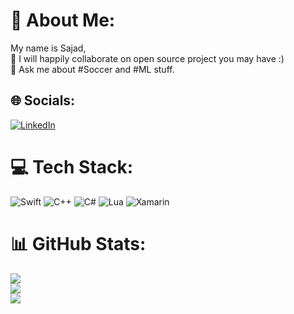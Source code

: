 # 💫 About Me:
My name is Sajad,<br>🤝 I will happily collaborate on open source project you may have :)<br>💬 Ask me about #Soccer and #ML stuff.


## 🌐 Socials:
[![LinkedIn](https://img.shields.io/badge/LinkedIn-%230077B5.svg?logo=linkedin&logoColor=white)](https://linkedin.com/in/https://www.linkedin.com/in/sajacl/) 

# 💻 Tech Stack:
![Swift](https://img.shields.io/badge/swift-F54A2A?style=for-the-badge&logo=swift&logoColor=white) ![C++](https://img.shields.io/badge/c++-%2300599C.svg?style=for-the-badge&logo=c%2B%2B&logoColor=white) ![C#](https://img.shields.io/badge/c%23-%23239120.svg?style=for-the-badge&logo=c-sharp&logoColor=white) ![Lua](https://img.shields.io/badge/lua-%232C2D72.svg?style=for-the-badge&logo=lua&logoColor=white) ![Xamarin](https://img.shields.io/badge/Xamarin-3199DC?style=for-the-badge&logo=xamarin&logoColor=white)
# 📊 GitHub Stats:
![](https://github-readme-stats.vercel.app/api?username=sajacl&theme=gruvbox&hide_border=true&include_all_commits=false&count_private=false)<br/>
![](https://github-readme-streak-stats.herokuapp.com/?user=sajacl&theme=gruvbox&hide_border=true)<br/>
![](https://github-readme-stats.vercel.app/api/top-langs/?username=sajacl&theme=gruvbox&hide_border=true&include_all_commits=false&count_private=false&layout=compact)
